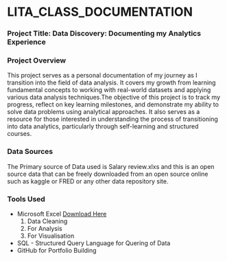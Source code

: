 # LITA_CLASS_DOCUMENTATION

### Project Title: Data Discovery: Documenting my Analytics Experience

### Project Overview
This project serves as a personal documentation of my journey as I transition into the field of data analysis. It covers my growth from learning fundamental concepts to working with real-world datasets and applying various data analysis techniques.The objective of this project is to track my progress, reflect on key learning milestones, and demonstrate my ability to solve data problems using analytical approaches. It also serves as a resource for those interested in understanding the process of transitioning into data analytics, particularly through self-learning and structured courses.

### Data Sources
The Primary source of Data used is Salary review.xlxs and this is an open source data that can be freely downloaded from an open source online such as kaggle or FRED or any other data repository site.

### Tools Used
- Microsoft Excel [Download Here](https://www.microsoft.com)
    1. Data Cleaning
    2. For Analysis
    3. For Visualisation
- SQL - Structured Query Language for Quering of Data
- GitHub for Portfolio Building
